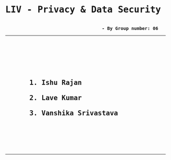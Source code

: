 <pre>
<H1>LIV - Privacy & Data Security</H1>
                                    <b>- By Group number: 06</b>
</pre>
<hr>
<pre>
<h2>
  <p>
      1. Ishu Rajan <br>
      2. Lave Kumar <br>
      3. Vanshika Srivastava
  </p>
</h2>
</pre>
<hr>

